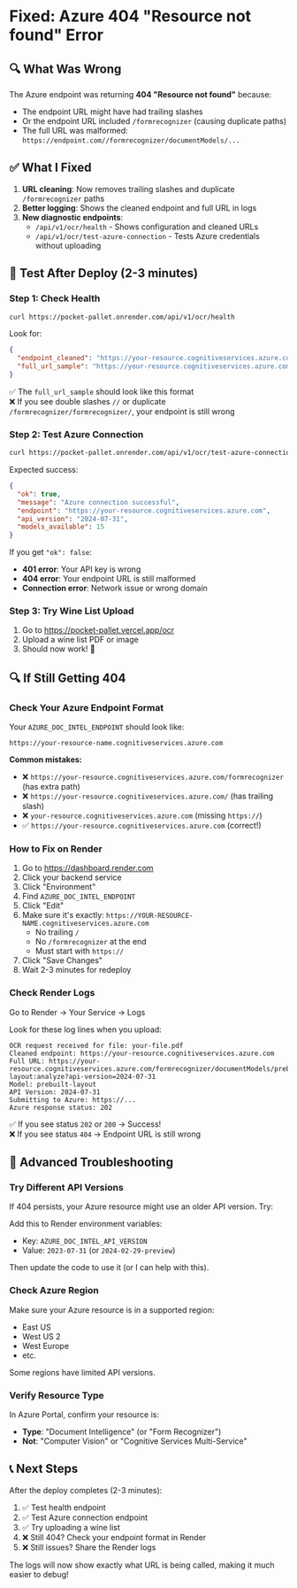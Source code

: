 # Fixed: Azure 404 "Resource not found" Error

## 🔍 What Was Wrong

The Azure endpoint was returning **404 "Resource not found"** because:
- The endpoint URL might have had trailing slashes
- Or the endpoint URL included `/formrecognizer` (causing duplicate paths)
- The full URL was malformed: `https://endpoint.com//formrecognizer/documentModels/...`

## ✅ What I Fixed

1. **URL cleaning**: Now removes trailing slashes and duplicate `/formrecognizer` paths
2. **Better logging**: Shows the cleaned endpoint and full URL in logs
3. **New diagnostic endpoints**:
   - `/api/v1/ocr/health` - Shows configuration and cleaned URLs
   - `/api/v1/ocr/test-azure-connection` - Tests Azure credentials without uploading

## 🚀 Test After Deploy (2-3 minutes)

### Step 1: Check Health
```bash
curl https://pocket-pallet.onrender.com/api/v1/ocr/health
```

Look for:
```json
{
  "endpoint_cleaned": "https://your-resource.cognitiveservices.azure.com",
  "full_url_sample": "https://your-resource.cognitiveservices.azure.com/formrecognizer/documentModels/prebuilt-layout:analyze?api-version=2024-07-31"
}
```

✅ The `full_url_sample` should look like this format  
❌ If you see double slashes `//` or duplicate `/formrecognizer/formrecognizer/`, your endpoint is still wrong

### Step 2: Test Azure Connection
```bash
curl https://pocket-pallet.onrender.com/api/v1/ocr/test-azure-connection
```

Expected success:
```json
{
  "ok": true,
  "message": "Azure connection successful",
  "endpoint": "https://your-resource.cognitiveservices.azure.com",
  "api_version": "2024-07-31",
  "models_available": 15
}
```

If you get `"ok": false`:
- **401 error**: Your API key is wrong
- **404 error**: Your endpoint URL is still malformed
- **Connection error**: Network issue or wrong domain

### Step 3: Try Wine List Upload
1. Go to https://pocket-pallet.vercel.app/ocr
2. Upload a wine list PDF or image
3. Should now work! 🎉

## 🔍 If Still Getting 404

### Check Your Azure Endpoint Format

Your `AZURE_DOC_INTEL_ENDPOINT` should look like:
```
https://your-resource-name.cognitiveservices.azure.com
```

**Common mistakes:**
- ❌ `https://your-resource.cognitiveservices.azure.com/formrecognizer` (has extra path)
- ❌ `https://your-resource.cognitiveservices.azure.com/` (has trailing slash)
- ❌ `your-resource.cognitiveservices.azure.com` (missing `https://`)
- ✅ `https://your-resource.cognitiveservices.azure.com` (correct!)

### How to Fix on Render

1. Go to https://dashboard.render.com
2. Click your backend service
3. Click "Environment"
4. Find `AZURE_DOC_INTEL_ENDPOINT`
5. Click "Edit"
6. Make sure it's exactly: `https://YOUR-RESOURCE-NAME.cognitiveservices.azure.com`
   - No trailing `/`
   - No `/formrecognizer` at the end
   - Must start with `https://`
7. Click "Save Changes"
8. Wait 2-3 minutes for redeploy

### Check Render Logs

Go to Render → Your Service → Logs

Look for these log lines when you upload:
```
OCR request received for file: your-file.pdf
Cleaned endpoint: https://your-resource.cognitiveservices.azure.com
Full URL: https://your-resource.cognitiveservices.azure.com/formrecognizer/documentModels/prebuilt-layout:analyze?api-version=2024-07-31
Model: prebuilt-layout
API Version: 2024-07-31
Submitting to Azure: https://...
Azure response status: 202
```

✅ If you see status `202` or `200` → Success!  
❌ If you see status `404` → Endpoint URL is still wrong

## 🔧 Advanced Troubleshooting

### Try Different API Versions

If 404 persists, your Azure resource might use an older API version. Try:

Add this to Render environment variables:
- Key: `AZURE_DOC_INTEL_API_VERSION`  
- Value: `2023-07-31` (or `2024-02-29-preview`)

Then update the code to use it (or I can help with this).

### Check Azure Region

Make sure your Azure resource is in a supported region:
- East US
- West US 2
- West Europe
- etc.

Some regions have limited API versions.

### Verify Resource Type

In Azure Portal, confirm your resource is:
- **Type**: "Document Intelligence" (or "Form Recognizer")
- **Not**: "Computer Vision" or "Cognitive Services Multi-Service"

## 📞 Next Steps

After the deploy completes (2-3 minutes):

1. ✅ Test health endpoint
2. ✅ Test Azure connection endpoint
3. ✅ Try uploading a wine list
4. ❌ Still 404? Check your endpoint format in Render
5. ❌ Still issues? Share the Render logs

The logs will now show exactly what URL is being called, making it much easier to debug!

